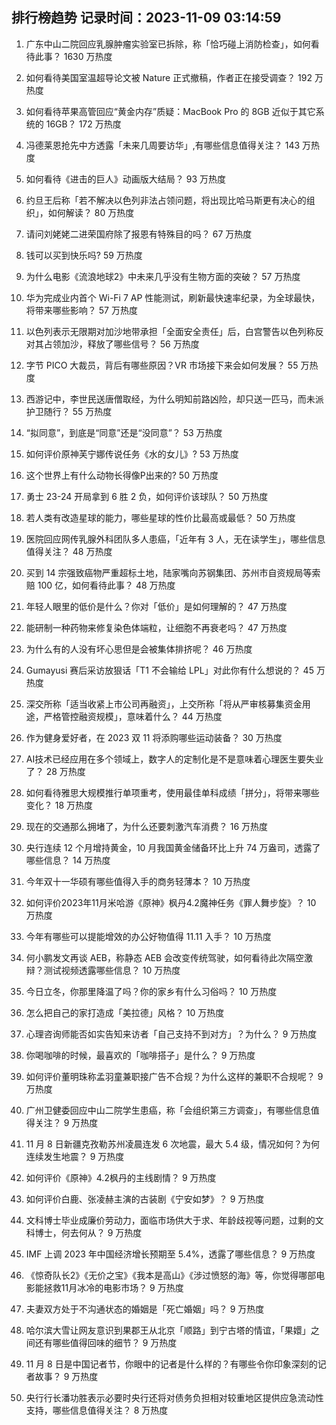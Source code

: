 
## 排行榜趋势 记录时间：2023-11-09 03:14:59
  
  1. 广东中山二院回应乳腺肿瘤实验室已拆除，称「恰巧碰上消防检查」，如何看待此事？ 1630 万热度
    
  2. 如何看待美国室温超导论文被 Nature 正式撤稿，作者正在接受调查？ 192 万热度
    
  3. 如何看待苹果高管回应“黄金内存”质疑：MacBook Pro 的 8GB 近似于其它系统的 16GB？ 172 万热度
    
  4. 冯德莱恩抢先中方透露「未来几周要访华」,有哪些信息值得关注？ 143 万热度
    
  5. 如何看待《进击的巨人》动画版大结局？ 93 万热度
    
  6. 约旦王后称「若不解决以色列非法占领问题，将出现比哈马斯更有决心的组织」，如何解读？ 80 万热度
    
  7. 请问刘姥姥二进荣国府除了报恩有特殊目的吗？ 67 万热度
    
  8. 钱可以买到快乐吗? 59 万热度
    
  9. 为什么电影《流浪地球2》中未来几乎没有生物方面的突破？ 57 万热度
    
  10. 华为完成业内首个 Wi-Fi 7 AP 性能测试，刷新最快速率纪录，为全球最快，将带来哪些影响？ 57 万热度
    
  11. 以色列表示无限期对加沙地带承担「全面安全责任」后，白宫警告以色列称反对其占领加沙，释放了哪些信号？ 56 万热度
    
  12. 字节 PICO 大裁员，背后有哪些原因？VR 市场接下来会如何发展？ 55 万热度
    
  13. 西游记中，李世民送唐僧取经，为什么明知前路凶险，却只送一匹马，而未派护卫随行？ 55 万热度
    
  14. “拟同意”，到底是“同意”还是“没同意”？ 53 万热度
    
  15. 如何评价原神芙宁娜传说任务《水的女儿》? 53 万热度
    
  16. 这个世界上有什么动物长得像P出来的? 50 万热度
    
  17. 勇士 23-24 开局拿到 6 胜 2 负，如何评价该球队？ 50 万热度
    
  18. 若人类有改造星球的能力，哪些星球的性价比最高或最低？ 50 万热度
    
  19. 医院回应网传乳腺外科团队多人患癌，「近年有 3 人，无在读学生」，哪些信息值得关注？ 48 万热度
    
  20. 买到 14 宗强致癌物严重超标土地，陆家嘴向苏钢集团、苏州市自资规局等索赔 100 亿，如何看待此事？ 48 万热度
    
  21. 年轻人眼里的低价是什么？你对「低价」是如何理解的？ 47 万热度
    
  22. 能研制一种药物来修复染色体端粒，让细胞不再衰老吗？ 47 万热度
    
  23. 为什么有的人没有坏心思但是会被集体排挤呢？ 46 万热度
    
  24. Gumayusi 赛后采访放狠话「T1 不会输给 LPL」对此你有什么想说的？ 45 万热度
    
  25. 深交所称「适当收紧上市公司再融资」，上交所称「将从严审核募集资金用途，严格管控融资规模」，意味着什么？ 44 万热度
    
  26. 作为健身爱好者，在 2023 双 11 将添购哪些运动装备？ 30 万热度
    
  27. AI技术已经应用在多个领域上，数字人的定制化是不是意味着心理医生要失业了？ 28 万热度
    
  28. 如何看待雅思大规模推行单项重考，使用最佳单科成绩「拼分」，将带来哪些变化？ 18 万热度
    
  29. 现在的交通那么拥堵了，为什么还要刺激汽车消费？ 16 万热度
    
  30. 央行连续 12 个月增持黄金，10 月我国黄金储备环比上升 74 万盎司，透露了哪些信息？ 14 万热度
    
  31. 今年双十一华硕有哪些值得入手的商务轻薄本？ 10 万热度
    
  32. 如何评价2023年11月米哈游《原神》枫丹4.2魔神任务《罪人舞步旋》？ 10 万热度
    
  33. 今年有哪些可以提能增效的办公好物值得 11.11 入手？ 10 万热度
    
  34. 何小鹏发文再谈 AEB，称静态 AEB 会改变传统驾驶，如何看待此次隔空激辩？测试视频透露哪些信息？ 10 万热度
    
  35. 今日立冬，你那里降温了吗？你的家乡有什么习俗吗？ 10 万热度
    
  36. 怎么把自己的家打造成「美拉德」风格？ 10 万热度
    
  37. 心理咨询师能否如实告知来访者「自己支持不到对方」？为什么？ 9 万热度
    
  38. 你喝咖啡的时候，最喜欢的「咖啡搭子」是什么？ 9 万热度
    
  39. 如何评价董明珠称孟羽童兼职接广告不合规？为什么这样的兼职不合规呢？ 9 万热度
    
  40. 广州卫健委回应中山二院学生患癌，称「会组织第三方调查」，有哪些信息值得关注？ 9 万热度
    
  41. 11 月 8 日新疆克孜勒苏州凌晨连发 6 次地震，最大 5.4 级，情况如何？为何连续发生地震？ 9 万热度
    
  42. 如何评价《原神》4.2枫丹的主线剧情？ 9 万热度
    
  43. 如何评价白鹿、张凌赫主演的古装剧《宁安如梦》？ 9 万热度
    
  44. 文科博士毕业成廉价劳动力，面临市场供大于求、年龄歧视等问题，过剩的文科博士，何去何从？ 9 万热度
    
  45. IMF 上调 2023 年中国经济增长预期至 5.4%，透露了哪些信息？ 9 万热度
    
  46. 《惊奇队长2》《无价之宝》《我本是高山》《涉过愤怒的海》等，你觉得哪部电影能拯救11月冰冷的电影市场？ 9 万热度
    
  47. 夫妻双方处于不沟通状态的婚姻是「死亡婚姻」吗？ 9 万热度
    
  48. 哈尔滨大雪让网友意识到果郡王从北京「顺路」到宁古塔的情谊，「果嬛」之间还有哪些值得回味的细节？ 9 万热度
    
  49. 11 月 8 日是中国记者节，你眼中的记者是什么样的？有哪些令你印象深刻的记者故事？ 9 万热度
    
  50. 央行行长潘功胜表示必要时央行还将对债务负担相对较重地区提供应急流动性支持，哪些信息值得关注？ 8 万热度
    